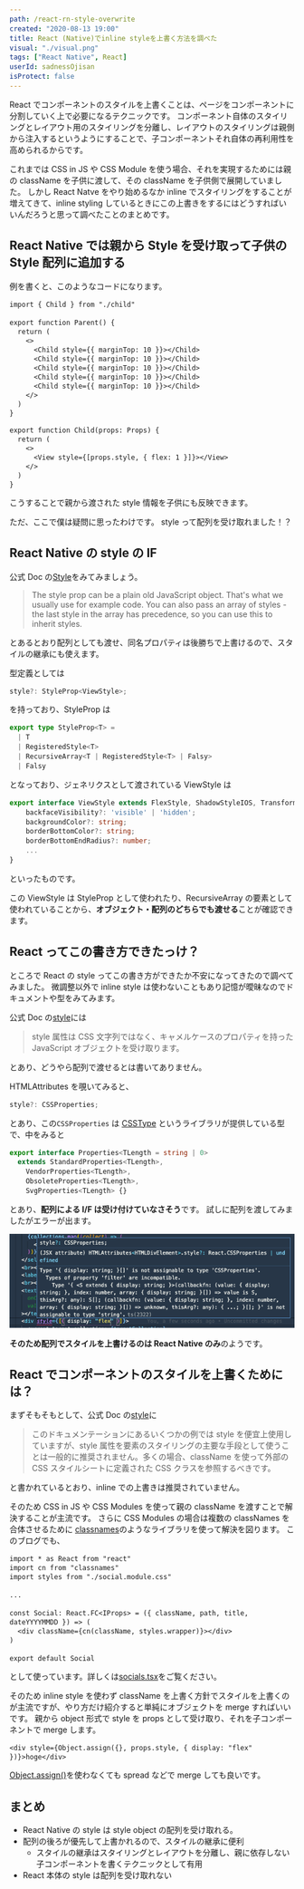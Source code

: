 ```yaml
---
path: /react-rn-style-overwrite
created: "2020-08-13 19:00"
title: React (Native)でinline styleを上書く方法を調べた
visual: "./visual.png"
tags: ["React Native", React]
userId: sadnessOjisan
isProtect: false
---
```


React でコンポーネントのスタイルを上書くことは、ページをコンポーネントに分割していく上で必要になるテクニックです。
コンポーネント自体のスタイリングとレイアウト用のスタイリングを分離し、レイアウトのスタイリングは親側から注入するというようにすることで、子コンポーネントそれ自体の再利用性を高められるからです。

これまでは CSS in JS や CSS Module を使う場合、それを実現するためには親の className を子供に渡して、その className を子供側で展開していました。
しかし React Natve をやり始めるなか inline でスタイリングをすることが増えてきて、inline styling しているときにこの上書きをするにはどうすればいいんだろうと思って調べたことのまとめです。

## React Native では親から Style を受け取って子供の Style 配列に追加する

例を書くと、このようなコードになります。

```ts:title=parent.tsx
import { Child } from "./child"

export function Parent() {
  return (
    <>
      <Child style={{ marginTop: 10 }}></Child>
      <Child style={{ marginTop: 10 }}></Child>
      <Child style={{ marginTop: 10 }}></Child>
      <Child style={{ marginTop: 10 }}></Child>
      <Child style={{ marginTop: 10 }}></Child>
    </>
  )
}
```

```ts:title=child.tsx
export function Child(props: Props) {
  return (
    <>
      <View style={[props.style, { flex: 1 }]}></View>
    </>
  )
}
```

こうすることで親から渡された style 情報を子供にも反映できます。

ただ、ここで僕は疑問に思ったわけです。
style って配列を受け取れました！？

## React Native の style の IF

公式 Doc の[Style](https://reactnative.dev/docs/style)をみてみましょう。

> The style prop can be a plain old JavaScript object. That's what we usually use for example code. You can also pass an array of styles - the last style in the array has precedence, so you can use this to inherit styles.

とあるとおり配列としても渡せ、同名プロパティは後勝ちで上書けるので、スタイルの継承にも使えます。

型定義としては

```ts
style?: StyleProp<ViewStyle>;
```

を持っており、StyleProp は

```ts
export type StyleProp<T> =
  | T
  | RegisteredStyle<T>
  | RecursiveArray<T | RegisteredStyle<T> | Falsy>
  | Falsy
```

となっており、ジェネリクスとして渡されている ViewStyle は

```ts
export interface ViewStyle extends FlexStyle, ShadowStyleIOS, TransformsStyle {
    backfaceVisibility?: 'visible' | 'hidden';
    backgroundColor?: string;
    borderBottomColor?: string;
    borderBottomEndRadius?: number;
    ...
}
```

といったものです。

この ViewStyle は StyleProp として使われたり、RecursiveArray の要素として使われていることから、**オブジェクト・配列のどちらでも渡せる**ことが確認できます。

## React ってこの書き方できたっけ？

ところで React の style ってこの書き方ができたか不安になってきたので調べてみました。
微調整以外で inline style は使わないこともあり記憶が曖昧なのでドキュメントや型をみてみます。

公式 Doc の[style](https://ja.reactjs.org/docs/dom-elements.html#style)には

> style 属性は CSS 文字列ではなく、キャメルケースのプロパティを持った JavaScript オブジェクトを受け取ります。

とあり、どうやら配列で渡せるとは書いてありません。

HTMLAttributes を覗いてみると、

```ts
style?: CSSProperties;
```

とあり、この`CSSProperties` は [CSSType](https://www.npmjs.com/package/csstype) というライブラリが提供している型で、中をみると

```ts
export interface Properties<TLength = string | 0>
  extends StandardProperties<TLength>,
    VendorProperties<TLength>,
    ObsoleteProperties<TLength>,
    SvgProperties<TLength> {}
```

とあり、**配列による I/F は受け付けていなさそう**です。
試しに配列を渡してみましたがエラーが出ます。

![VSCodeのエラー](./cssarrerr.png)

**そのため配列でスタイルを上書けるのは React Native のみ**のようです。

## React でコンポーネントのスタイルを上書くためには？

まずそもそもとして、公式 Doc の[style](https://ja.reactjs.org/docs/dom-elements.html#style)に

> このドキュメンテーションにあるいくつかの例では style を便宜上使用していますが、style 属性を要素のスタイリングの主要な手段として使うことは一般的に推奨されません。多くの場合、className を使って外部の CSS スタイルシートに定義された CSS クラスを参照するべきです。

と書かれているとおり、inline での上書きは推奨されていません。

そのため CSS in JS や CSS Modules を使って親の className を渡すことで解決することが主流です。
さらに CSS Modules の場合は複数の classNames を合体させるために [classnames](https://www.npmjs.com/package/classnames)のようなライブラリを使って解決を図ります。
このブログでも、

```tsx
import * as React from "react"
import cn from "classnames"
import styles from "./social.module.css"

...

const Social: React.FC<IProps> = ({ className, path, title, dateYYYYMMDD }) => (
  <div className={cn(className, styles.wrapper)}></div>
)

export default Social
```

として使っています。詳しくは[socials.tsx](https://github.com/sadnessOjisan/blog.ojisan.io/blob/v2.4.0/src/components/article/social/socials.tsx)をご覧ください。

そのため inline style を使わず className を上書く方針でスタイルを上書くのが主流ですが、やり方だけ紹介すると単純にオブジェクトを merge すればいいです。
親から object 形式で style を props として受け取り、それを子コンポーネントで merge します。

```tsx
<div style={Object.assign({}, props.style, { display: "flex" })}>hoge</div>
```

[Object.assign()](https://developer.mozilla.org/ja/docs/Web/JavaScript/Reference/Global_Objects/Object/assign)を使わなくても spread などで merge しても良いです。

## まとめ

- React Native の style は style object の配列を受け取れる。
- 配列の後ろが優先して上書かれるので、スタイルの継承に便利
  - スタイルの継承はスタイリングとレイアウトを分離し、親に依存しない子コンポーネントを書くテクニックとして有用
- React 本体の style は配列を受け取れない
